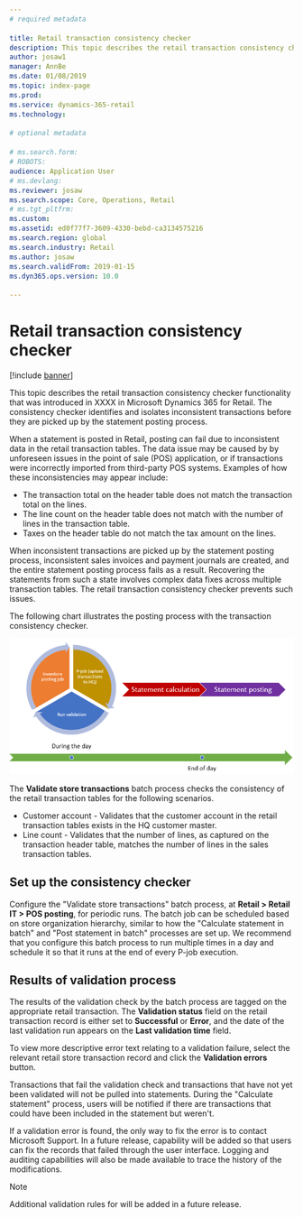 ```yaml
---
# required metadata

title: Retail transaction consistency checker
description: This topic describes the retail transaction consistency checker functionality in Microsoft Dynamics 365 for Retail.
author: josaw1
manager: AnnBe
ms.date: 01/08/2019
ms.topic: index-page
ms.prod: 
ms.service: dynamics-365-retail
ms.technology: 

# optional metadata

# ms.search.form: 
# ROBOTS: 
audience: Application User
# ms.devlang: 
ms.reviewer: josaw
ms.search.scope: Core, Operations, Retail
# ms.tgt_pltfrm: 
ms.custom: 
ms.assetid: ed0f77f7-3609-4330-bebd-ca3134575216
ms.search.region: global
ms.search.industry: Retail
ms.author: josaw
ms.search.validFrom: 2019-01-15
ms.dyn365.ops.version: 10.0

---
```

# Retail transaction consistency checker

[!include [banner](includes/banner.md)]

This topic describes the retail transaction consistency checker functionality that was introduced in XXXX in Microsoft Dynamics 365 for Retail. The consistency checker identifies and isolates inconsistent transactions before they are picked up by the statement posting process.

When a statement is posted in Retail, posting can fail due to inconsistent data in the retail transaction tables. The data issue may be caused by by unforeseen issues in the point of sale (POS) application, or if transactions were incorrectly imported from third-party POS systems. Examples of how these inconsistencies may appear include: 

  - The transaction total on the header table does not match the transaction total on the lines.
  - The line count on the header table does not match with the number of lines in the transaction table.
  - Taxes on the header table do not match the tax amount on the lines. 
  
When inconsistent transactions are picked up by the statement posting process, inconsistent sales invoices and payment journals are created, and the entire statement posting process fails as a result. Recovering the statements from such a state involves complex data fixes across multiple transaction tables. The retail transaction consistency checker prevents such issues.

The following chart illustrates the posting process with the transaction consistency checker.

![Statement posting process with retail transaction consistency checker](./media/validchecker.png "Statement posting process with retail transsaction consistency checker")

The **Validate store transactions** batch process checks the consistency of the retail transaction tables for the following scenarios.

- Customer account - Validates that the customer account in the retail transaction tables exists in the HQ customer master.
- Line count - Validates that the number of lines, as captured on the transaction header table, matches the number of lines in the sales transaction tables.

## Set up the consistency checker
Configure the "Validate store transactions" batch process, at **Retail \> Retail IT \> POS posting**, for periodic runs. The batch job can be scheduled based on store organization hierarchy, similar to how the "Calculate statement in batch" and "Post statement in batch" processes are set up. We recommend that you configure this batch process to run multiple times in a day and schedule it so that it runs at the end of every P-job execution.

## Results of validation process
The results of the validation check by the batch process are tagged on the appropriate retail transaction. The **Validation status** field on the retail transaction record is either set to **Successful** or **Error**, and the date of the last validation run appears on the **Last validation time** field.

To view more descriptive error text relating to a validation failure, select the relevant retail store transaction record and click the **Validation errors** button.

Transactions that fail the validation check and transactions that have not yet been validated will not be pulled into statements. During the "Calculate statement" process, users will be notified if there are transactions that could have been included in the statement but weren't.

If a validation error is found, the only way to fix the error is to contact Microsoft Support. In a future release, capability will be added so that users can fix the records that failed through the user interface. Logging and auditing capabilities will also be made available to trace the history of the modifications.

> [!NOTE]
> Additional validation rules for will be added in a future release.
